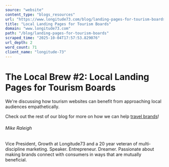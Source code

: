 ```yaml
---
source: "website"
content_type: "blogs_resources"
url: "https://www.longitude73.com/blog/landing-pages-for-tourism-boards"
title: "Local Landing Pages for Tourism Boards"
domain: "www.longitude73.com"
path: "/blog/landing-pages-for-tourism-boards"
scraped_time: "2025-10-04T17:57:53.829076"
url_depth: 2
word_count: 71
client_name: "longitude-73"
---
```


# The Local Brew #2: Local Landing Pages for Tourism Boards

We're discussing how tourism websites can benefit from approaching local audiences empathetically.

Check out the rest of our blog for more on how we can help [travel brands](/blog/the-local-brew-60-lexetravel-keeping-potential-renters-on-page-throughout-the-booking-process)!

###### Mike Raleigh

Vice President, Growth at Longitude73 and a 20 year veteran of multi-discipline marketing. Speaker. Entrepreneur. Dreamer. Passionate about making brands connect with consumers in ways that are mutually beneficial.